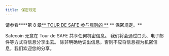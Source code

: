 ```yaml
---
title: 保密规定
---
```


请参看****第 8 章[** TOUR DE SAFE 参与规则的 **](https://drive.google.com/file/d/15ueLG6VJoQ5Hx4rnpjFeuL3pG5DbrBbE/view) ** 保密规定。**

Safecoin 无意在 Tour de SAFE 共享任何机密信息。 我们将会通过口头、电子邮件等方式将信息分享出去。 除非明确地调出信息，否则不应将信息视为机密信息，我们欢迎您的分享。
